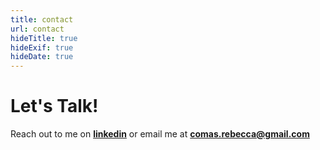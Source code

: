 ```yaml
---
title: contact
url: contact
hideTitle: true
hideExif: true
hideDate: true
---
```


# Let's Talk!

Reach out to me on <b>[linkedin](https://www.linkedin.com/in/rebecca-comas-9b5615164/)</b> or email me at <b>comas.rebecca@gmail.com</b>